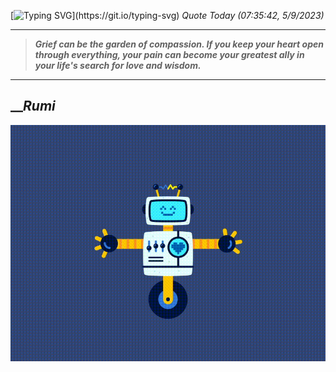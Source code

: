 [![Typing SVG](https://readme-typing-svg.herokuapp.com?font=Press+Start+2P&color=C2F784&size=35&width=900&height=100&lines=Hello+World%2C+I'm+Hung+!)](https://git.io/typing-svg) 
_Quote Today (07:35:42, 5/9/2023)_
___
>**_Grief can be the garden of compassion. If you keep your heart open through everything, your pain can become your greatest ally in your life's search for love and wisdom._**
___

## __**_Rumi_**

![RobotDance](src/assets/images/robot-dancing-dribble.gif?style=center)
